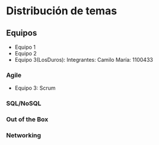 # Distribución de temas

## Equipos

- Equipo 1
- Equipo 2
- Equipo 3(LosDuros):
    Integrantes:
        Camilo María: 1100433

### Agile
- Equipo 3: Scrum
### SQL/NoSQL
### Out of the Box
### Networking 